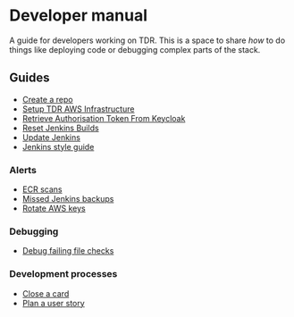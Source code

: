 # Developer manual

A guide for developers working on TDR. This is a space to share _how_ to do
things like deploying code or debugging complex parts of the stack.

## Guides

* [Create a repo](create-repo.md)
* [Setup TDR AWS Infrastructure](tdr-create-aws-instructure-setup.md)
* [Retrieve Authorisation Token From Keycloak](keycloak-retrieve-token.md)
* [Reset Jenkins Builds](reset-jenkins-builds.md)
* [Update Jenkins](update-jenkins.md)
* [Jenkins style guide](jenkins-style-guide.md)

### Alerts

* [ECR scans](alerts/ecr-scans.md)
* [Missed Jenkins backups](alerts/missed-jenkins-backups.md)
* [Rotate AWS keys](alerts/rotate-aws-keys.md)

### Debugging

* [Debug failing file checks](debugging/file-checks-do-not-run.md)

### Development processes

* [Close a card](development-process/close-card.md)
* [Plan a user story](plan-story.md)

